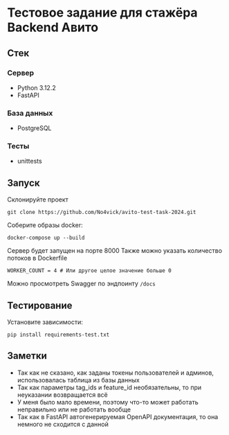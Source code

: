 # Тестовое задание для стажёра Backend Авито

## Стек

### Сервер

* Python 3.12.2
* FastAPI

### База данных
* PostgreSQL

### Тесты
* unittests

## Запуск
Склонируйте проект
```
git clone https://github.com/No4vick/avito-test-task-2024.git
```
Соберите образы docker:
```
docker-compose up --build
```
Сервер будет запущен на порте 8000
Также можно указать количество потоков в Dockerfile
```
WORKER_COUNT = 4 # Или другое целое значение больше 0
```
Можно просмотреть Swagger по эндпоинту `/docs`

## Тестирование
Установите зависимости:
```
pip install requirements-test.txt
```

## Заметки
* Так как не сказано, как заданы токены пользователей и админов, использовалась таблица из базы данных
* Так как параметры tag_ids и feature_id необязательны, то при неуказании возвращается всё
* У меня было мало времени, поэтому что-то может работать неправильно или не работать вообще
* Так как в FastAPI автогенерируемая OpenAPI документация, то она немного не сходится с данной
